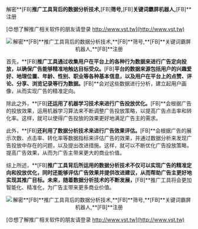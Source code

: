 解密**[FB]**推广工具背后的数据分析技术,**[FB]**筛号,**[FB]**关键词霸屏机器人,**[FB]**注册

[😍想了解推广相关软件的朋友请登录 http://www.vst.tw](http://www.vst.tw)

 <center><img src="https://vst.tw/MP4/tuiguang/png/7.png" alt="解密**[FB]**推广工具背后的数据分析技术,**[FB]**筛号,**[FB]**关键词霸屏机器人,**[FB]**注册"></center>

首先，**[FB]**推广工具通过收集用户在平台上的各种行为数据来进行广告定向投放，以确保广告能够精准地触达目标受众。**[FB]**平台的数据来源包括用户的兴趣爱好、地理位置、年龄、性别、职业等各种基本信息，以及用户在平台上的点赞、评论、分享、浏览记录等行为数据。**[FB]**会对这些数据进行分析，建立起用户画像，从而实现广告的精准定向。

除此之外，**[FB]**还运用了机器学习技术来进行广告投放优化。**[FB]**会根据广告的投放效果，运用机器学习算法来不断调整广告投放策略，以提高广告点击率和转化率。这样，就可以使得广告投放的效果更好地满足广告主的需求。

此外，**[FB]**还利用了数据分析技术来进行广告效果评估。**[FB]**会根据广告的展示次数、点击率、转化率等数据指标来评估广告的效果，并通过数据分析来发现广告投放中存在的问题，以及提出改进措施。这样，就可以不断优化广告投放策略，提高广告效果，从而为广告主带来更大的商业价值。

综上所述，**[FB]**推广工具背后所运用的数据分析技术不仅可以实现广告的精准定向和投放优化，同时还能够评估广告效果并提供改进建议，从而帮助广告主更好地实现其推广目标。未来，随着数据分析技术的不断发展，**[FB]**推广工具将会更加智能化、精准化，为广告主带来更多商业价值。

 <center><img src="https://vst.tw/MP4/tuiguang/png/4.png" alt="解密**[FB]**推广工具背后的数据分析技术,**[FB]**筛号,**[FB]**关键词霸屏机器人,**[FB]**注册"></center>

[😍想了解推广相关软件的朋友请登录 http://www.vst.tw](http://www.vst.tw)



